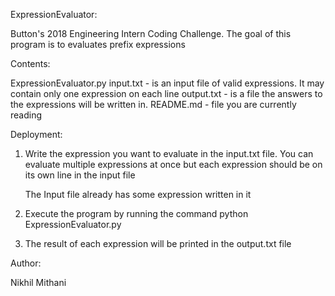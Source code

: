 ExpressionEvaluator:

Button's 2018 Engineering Intern Coding Challenge. The goal of this program is to evaluates prefix expressions

Contents:

ExpressionEvaluator.py
input.txt - is an input file of valid expressions. It may contain only one expression on each line
output.txt - is a file the answers to the expressions will be written in.
README.md - file you are currently reading

Deployment:

1. Write the expression you want to evaluate in the input.txt file. You can evaluate multiple expressions at once but each expression should be on its own line in the input file

   The Input file already has some expression written in it

2. Execute the program by running the command python    ExpressionEvaluator.py

3. The result of each expression will be printed in the output.txt file

Author:

Nikhil Mithani
